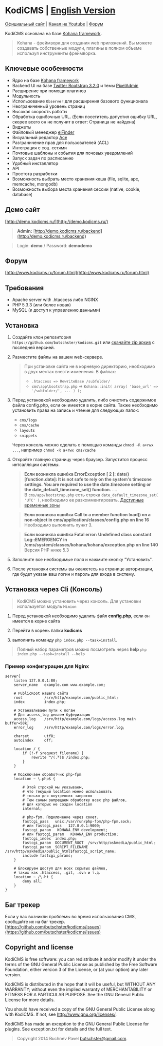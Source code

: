 # KodiCMS | [English Version](https://github.com/butschster/kodicms/blob/dev/README_EN.md)

[Официальный сайт](http://www.kodicms.ru/) | [Канал на Youtube](http://www.youtube.com/channel/UCgZ25N9C1F8uoTXZZK55mqQ) | [Форум](http://www.kodicms.ru/forum.html)

KodiCMS основана на базе [Kohana framework](http://kohanaframework.org/). 
> Kohana - фреймворк для создания web приложений. Вы можете создавать собственные модули, 
> плагины в полном объеме используя инструменты фреймворка.


## Ключевые особенности

* Ядро на базе [Kohana framework](http://kohanaframework.org/)
* Backend UI на базе [Twitter Bootstrap 3.2.0](http://getbootstrap.com/) и темы [PixelAdmin](https://wrapbootstrap.com/theme/pixeladmin-premium-admin-theme-WB07403R9)
* Расширение при помощи плагинов
* Модульность
* Использование `Observer` для расширения базового функционала
* Неограниченный уровень страниц
* Высокая скорость работы
* Обработка ошибочных URL. (Если посетитель допустил ошибку URL, скорее всего он не получит в ответ: Страница не найдена)
* Виджеты
* Файловый менеджер [elFinder](https://github.com/Studio-42/elFinder)
* Визуальный редактор [Ace](http://ace.c9.io/)
* Разграничение прав для пользователей (ACL)
* Интеграция с соц. сетями
* Почтовые шаблоны и события для почовых уведомлений
* Запуск задач по расписанию
* Удобный инсталлятор
* API
* Простота разработки
* Возможность выбрать место хранения кеша (file, sqlite, apc, memcache, mongodb)
* Возможность выбора места хранения сессии (native, cookie, database)


## Демо сайт
[http://demo.kodicms.ru/](http://demo.kodicms.ru/)

> **Admin:** [http://demo.kodicms.ru/backend](http://demo.kodicms.ru/backend)

> Login: **demo** / Password: **demodemo**


## Форум

[http://www.kodicms.ru/forum.html](http://www.kodicms.ru/forum.html)

## Требования

* Apache server with .htaccess либо NGINX
* PHP 5.3.3 (или более новая)
* MySQL (и доступ к управлению данными)


## Установка

1. Создайте клон репозитория `https://github.com/butschster/kodicms.git` или 
[скачайте zip архив](https://github.com/butschster/kodicms/zipball/master)
с последней версией.

2. Разместите файлы на вашем web-сервере.

	> При установке сайта не в корневую директорию, необходимо в двух местах внести изменения.
	> В файлах:
	> * `.htaccess => RewriteBase /subfolder/`
	> * `cms\app\bootstrap.php` => `Kohana::init( array( 'base_url' => '/subfolder/', ... ) );`

3. Перед установкой необходимо удалить, либо очистить содержимое файла config.php, если он имеется в корне сайта.
	Также необходимо установить права на запись и чтение для следующих папок:
	* `cms/logs`
	* `cms/cache`
	* `layouts`
	* `snippets`

	Через консоль можно сделать с помощью команды `chmod -R a+rwx ...`, например `chmod -R a+rwx cms/cache`

4. Откройте главную страницу через браузер. Запустится процесс интсалляции системы.

	> **Если возникла ошибка ErrorException [ 2 ]: date() [function.date]: It is not 
	> safe to rely on the system's timezone settings. You are required to use the 
	> date.timezone setting or the date_default_timezone_set() function.**
	> ....<br />
	> В `cms/app/bootstrap.php` есть строка `date_default_timezone_set( 'UTC' )`, 
	> необходимо ее разкомментировать.
	> [Доступные временные зоны](http://www.php.net/manual/timezones)

	>  **Если возникла ошибка Call to a member function load() on a non-object in cms/application/classes/config.php on line 16**<br />
	>  Необходимо выполнить пункт 3.

	>  **Если возникла ошибка Fatal error: Undefined class constant Log::EMERGENCY in /cms/system/classes/kohana/kohana/exception.php on line 140**<br />
	>  Версия PHP ниже 5.3

5. Заполните все необходимые поля и нажмите кнопку "Установить". 
6. После установки системы вы окажетесь на странице авторизации, где будет указан ваш логин и пароль для входа в систему.


## Установка через Cli (Консоль)

> KodiCMS можно установить через консоль.
> Для установки используется модуль `Minion`

1. Перед установкой необходимо удалить файл **config.php**, если он имеется в корне сайта

2. Перейти в корень папки **kodicms**

3. выполнить команду `php index.php --task=install`. 

> Полный набор параметров можно посмотреть через **help** `php index.php --task=install --help`


### Пример конфигурации для Nginx

	server{
		listen 127.0.0.1:80;
		server_name   example.com www.example.com;
		
		# PublicRoot нашего сайта
		root          /srv/http/example.com/public_html;
		index         index.php;
		
		# Устанавливаем пути к логам
		# Для access_log делаем буферизацию
		access_log    /srv/http/example.com/logs/access.log main buffer=50k;
		error_log     /srv/http/example.com/logs/error.log;
		
		charset       utf8;
		autoindex     off;
	
		location / {
			if (!-f $request_filename) {
				rewrite ^/(.*)$ /index.php;
			}
		}

		# Подключаем обработчик php-fpm
		location ~ \.php$ {
		
			# Этой строкой мы указываем,
			# что текущий location можно использовать
			# только для внутренних запросов
			# Тем самым запрещаем обработку всех php файлов,
			# для которых не создан location
			internal;
			
			# php-fpm. Подключение через сокет.
			fastcgi_pass   unix:/var/run/php-fpm/php-fpm.sock;
			# или fastcgi_pass   127.0.0.1:9000;
			fastcgi_param   KOHANA_ENV development;
			# или fastcgi_param   KOHANA_ENV production;
			fastcgi_index  index.php;
			fastcgi_param  DOCUMENT_ROOT  /srv/http/oskmedia/public_html;
			fastcgi_param  SCRIPT_FILENAME  /srv/http/oskmedia/public_html$fastcgi_script_name;
			include fastcgi_params;
		}
	
		# Блокируем доступ для всех скрытых файлов,
		# таких как .htaccess, .git, .svn и т.д.
		location ~ /\.ht {
			deny all;
		}
	}


## Баг трекер

Если у вас возникли проблемы во время использования CMS, сообщайте их на баг трекер.
[https://github.com/butschster/kodicms/issues](https://github.com/butschster/kodicms/issues)


## Copyright and license

KodiCMS is free software: you can redistribute it and/or modify
it under the terms of the GNU General Public License as published by
the Free Software Foundation, either version 3 of the License, or
(at your option) any later version.

KodiCMS is distributed in the hope that it will be useful,
but WITHOUT ANY WARRANTY; without even the implied warranty of
MERCHANTABILITY or FITNESS FOR A PARTICULAR PURPOSE.  See the
GNU General Public License for more details.

You should have received a copy of the GNU General Public License
along with KodiCMS.  If not, see <http://www.gnu.org/licenses/>.

KodiCMS has made an exception to the GNU General Public License for plugins.
See exception.txt for details and the full text.


> Copyright 2014 Buchnev Pavel <butschster@gmail.com>.
